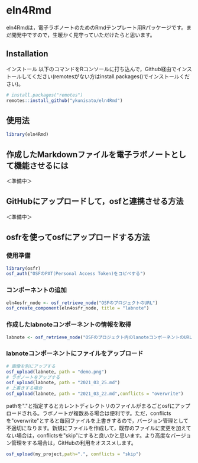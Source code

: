 
# eln4Rmd

<!-- badges: start -->
<!-- badges: end -->

eln4Rmdは，電子ラボノートのためのRmdテンプレート用Rパッケージです。まだ開発中ですので，生暖かく見守っていただけたらと思います。

## Installation
インストール
以下のコマンドをRコンソールに打ち込んで，Github経由でインストールしてください(remotesがない方はinstall.packages()でインストールください)。

``` r
# install.packages("remotes")
remotes::install_github("ykunisato/eln4Rmd")
```

## 使用法

``` r
library(eln4Rmd)
```

## 作成したMarkdownファイルを電子ラボノートとして機能させるには

＜準備中＞

## GitHubにアップロードして，osfと連携させる方法


＜準備中＞


## osfrを使ってosfにアップロードする方法
### 使用準備

``` r
library(osfr)
osf_auth("OSFのPAT(Personal Access Token)をコピペする")
```

### コンポーネントの追加

``` r
eln4osfr_node <- osf_retrieve_node("OSFのプロジェクトのURL")
osf_create_component(eln4osfr_node, title = "labnote")
```

### 作成したlabnoteコンポーネントの情報を取得

``` r
labnote <- osf_retrieve_node("OSFのプロジェクト内のlanoteコンポーネントのURL")
```

### labnoteコンポーネントにファイルをアップロード

``` r
# 画像を別にアップする
osf_upload(labnote, path = "demo.png")
# ラボノートをアップする
osf_upload(labnote, path = "2021_03_25.md")
# 上書きする場合
osf_upload(labnote, path = "2021_03_22.md",conflicts = "overwrite")
```
pathを"."と指定するとカレントディレクトリのファイルがまるごとosfにアップロードされる。ラボノートが複数ある場合は便利です。ただ，conflictsを"overwrite"とすると毎回ファイルを上書きするので，バージョン管理として不適切になります。新規にファイルを作成して，既存のファイルに変更を加えてない場合は，conflictsを"skip"にすると良いかと思います。より高度なバージョン管理をする場合は，GitHubの利用をオススメします。

``` r
osf_upload(my_project,path=".", conflicts = "skip")
```
